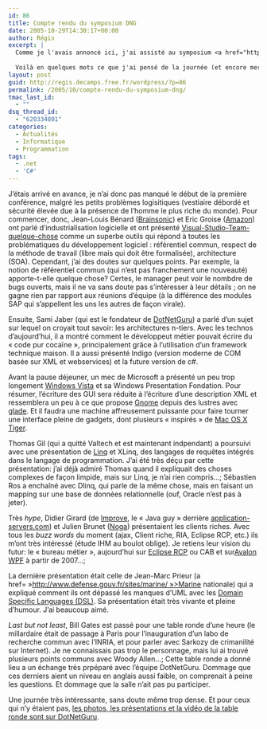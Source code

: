 ```yaml
---
id: 86
title: Compte rendu du symposium DNG
date: 2005-10-29T14:30:17+00:00
author: Régis
excerpt: |
  Comme je l'avais annoncé ici, j'ai assisté au symposium <a href="http://www.dotnetguru.org/">DotNetGuru</a>. DNG est la première communauté française d'architectes et de développeurs sur la plateforme .net de Microsoft (qui a sponsorisé l'évènement). Les membres de l'équipe DNG ont tous un niveau technique très pointu, sont des consultants et ont donc un discours très critique vis à vis de .net, savant mélange de retours d'expérience et de veille technologique.
  
  Voilà en quelques mots ce que j'ai pensé de la journée (et encore merci à Olivier de m'avoir parlé de cet évènement).
layout: post
guid: http://regis.decamps.free.fr/wordpress/?p=86
permalink: /2005/10/compte-rendu-du-symposium-dng/
tmac_last_id:
  - ""
dsq_thread_id:
  - "620334801"
categories:
  - Actualités
  - Informatique
  - Programmation
tags:
  - .net
  - 'C#'
---
```

J’étais arrivé en avance, je n’ai donc pas manqué le début de la première conférence, malgré les petits problèmes logisitiques (vestiaire débordé et sécurité élevée due à la présence de l’homme le plus riche du monde). Pour commencer, donc, Jean-Louis Bénard ([Brainsonic](http://www.brainsonic.com/)) et Eric Groise ([Amazon](http://www.amazon.fr/)) ont parlé d’industrialisation logicielle et ont présenté [Visual-Studio-Team-quelque-chose](http://lab.msdn.microsoft.com/teamsystem/) comme un superbe outils qui répond à toutes les problématiques du développement logiciel : référentiel commun, respect de la méthode de travail (libre mais qui doit être formalisée), architecture (SOA). Cependant, j’ai des doutes sur quelques points. Par exemple, la notion de référentiel commun (qui n’est pas franchement une nouveauté) apporte-t-elle quelque chose? Certes, le manager peut voir le nombdre de bugs ouverts, mais il ne va sans doute pas s’intéresser à leur détails ; on ne gagne rien par rapport aux réunions d’équipe (à la différence des modules SAP qui s’appellent les uns les autres de façon virale).

Ensuite, Sami Jaber (qui est le fondateur de [DotNetGuru](http://www.dotnetguru.org/)) a parlé d’un sujet sur lequel on croyait tout savoir: les architectures n-tiers. Avec les technos d’aujourd’hui, il a montré comment le développeut métier pouvait écrire du « code pur cocaïne », principalement grâce à l’utilisation d’un framework technique maison. Il a aussi présenté Indigo (version moderne de COM basée sur XML et webservices) et la future version de c#.

Avant la pause déjeuner, un mec de Microsoft a présenté un peu trop longement [Windows Vista](http://www.microsoft.com/windowsvista/) et sa Windows Presentation Fondation. Pour résumer, l’écriture des GUI sera réduite à l’écriture d’une description XML et ressemblera un peu à ce que propose [Gnome](http://www.gnome.org/) depuis des lustres avec [glade](http://glade.gnome.org/). Et il faudra une machine affreusement puissante pour faire tourner une interface pleine de gadgets, dont plusieurs « inspirés » de [Mac OS X Tiger](http://www.apple.com/macosx/).

Thomas Gil (qui a quitté Valtech et est maintenant indpendant) a poursuivi avec une présentation de [Linq](http://msdn.microsoft.com/netframework/future/linq/) et XLinq, des langages de requêtes intégrés dans le langage de programmation. J’ai été très déçu par cette présentation: j’ai déjà admiré Thomas quand il expliquait des choses complexes de façon limpide, mais sur Linq, je n’ai rien compris…; Sébastien Ros a enchaîné avec Dlinq, qui parle de la même chose, mais en faisant un mapping sur une base de données relationnelle (ouf, Oracle n’est pas à jeter).

Très _hype_, Didier Girard (de [Improve](http://www.improve-technologies.com/), le « Java guy » derrière [application-servers.com](http://www.application-servers.com/)) et Julien Brunet ([Noga](http://www.noga-systemes.com/)) présentaient les clients riches. Avec tous les _buzz words_ du moment (ajax, Client riche, RIA, Eclipse RCP, etc.) ils m’ont très intéressé (étude IHM au boulot oblige). Je retiens leur vision du futur: le « bureau métier », aujourd’hui sur [Eclipse RCP](http://www.eclipse.org/rcp/) ou CAB et sur[Avalon WPF](http://msdn.microsoft.com/windowsvista/building/presentation/default.aspx) à partir de 2007…;

La dernière présentation était celle de Jean-Marc Prieur (a href= »http://www.defense.gouv.fr/sites/marine/ »>Marine nationale) qui a expliqué comment ils ont dépassé les manques d’UML avec les [Domain Specific Languages (DSL)](http://compose.labri.fr/documentation/dsl/dsl_overview.php3). Sa présentation était très vivante et pleine d’humour. J’ai beaucoup aimé.

_Last but not least_, Bill Gates est passé pour une table ronde d’une heure (le millardaire était de passage à Paris pour l’inauguration d’un labo de recherche commun avec l’INRIA, et pour parler avec Sarkozy de crimanilité sur Internet). Je ne connaissais pas trop le personnage, mais lui ai trouvé plusieurs points communs avec Woody Allen…; Cette table ronde a donné lieu a un échange très prpéparé avec l’équipe DotNetGuru. Dommage que ces derniers aient un niveau en anglais aussi faible, on comprenait à peine les questions. Et dommage que la salle n’ait pas pu participer.

Une journée très intéressante, sans doute même trop dense. Et pour ceux qui n’y étaient pas, [les photos, les présentations et la vidéo de la table ronde sont sur DotNetGuru](http://www.dotnetguru.org/modules.php?op=modload&name=News&file=article&sid=681&mode=thread).
